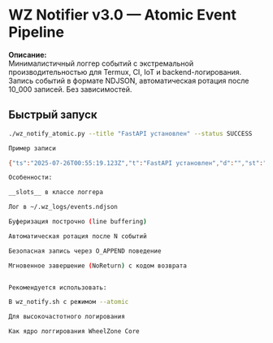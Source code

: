 # WZ Notifier v3.0 — Atomic Event Pipeline

**Описание:**  
Минималистичный логгер событий с экстремальной производительностью для Termux, CI, IoT и backend-логирования.  
Запись событий в формате NDJSON, автоматическая ротация после 10_000 записей. Без зависимостей.

## Быстрый запуск

```bash
./wz_notify_atomic.py --title "FastAPI установлен" --status SUCCESS

Пример записи

{"ts":"2025-07-26T00:55:19.123Z","t":"FastAPI установлен","d":"","st":"SUCCESS","src":"./wz_notify_atomic.py","v":"3.0.0"}

Особенности:

__slots__ в классе логгера

Лог в ~/.wz_logs/events.ndjson

Буферизация построчно (line buffering)

Автоматическая ротация после N событий

Безопасная запись через O_APPEND поведение

Мгновенное завершение (NoReturn) с кодом возврата


Рекомендуется использовать:

В wz_notify.sh с режимом --atomic

Для высокочастотного логирования

Как ядро логгирования WheelZone Core
